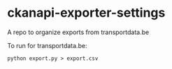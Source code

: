 # ckanapi-exporter-settings

A repo to organize exports from transportdata.be

To run for transportdata.be:   

`python export.py > export.csv`